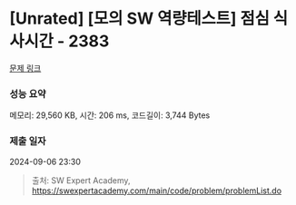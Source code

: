 # [Unrated] [모의 SW 역량테스트] 점심 식사시간 - 2383 

[문제 링크](https://swexpertacademy.com/main/code/problem/problemDetail.do?contestProbId=AV5-BEE6AK0DFAVl) 

### 성능 요약

메모리: 29,560 KB, 시간: 206 ms, 코드길이: 3,744 Bytes

### 제출 일자

2024-09-06 23:30



> 출처: SW Expert Academy, https://swexpertacademy.com/main/code/problem/problemList.do